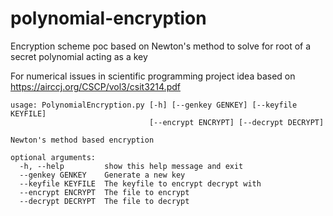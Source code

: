 # polynomial-encryption
Encryption scheme poc based on Newton's method to solve for root of a secret polynomial acting as a key

For numerical issues in scientific programming project idea based on https://airccj.org/CSCP/vol3/csit3214.pdf

```
usage: PolynomialEncryption.py [-h] [--genkey GENKEY] [--keyfile KEYFILE]
                               [--encrypt ENCRYPT] [--decrypt DECRYPT]

Newton's method based encryption

optional arguments:
  -h, --help         show this help message and exit
  --genkey GENKEY    Generate a new key
  --keyfile KEYFILE  The keyfile to encrypt decrypt with
  --encrypt ENCRYPT  The file to encrypt
  --decrypt DECRYPT  The file to decrypt
```
